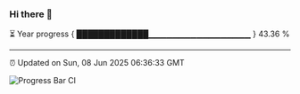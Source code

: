 ### Hi there 👋

⏳ Year progress { █████████████▁▁▁▁▁▁▁▁▁▁▁▁▁▁▁▁▁ } 43.36 %

---

⏰ Updated on Sun, 08 Jun 2025 06:36:33 GMT

![Progress Bar CI](https://github.com/DhruviPatel157/GitHub-Actions-Demo/workflows/Progress%20Bar%20CI/badge.svg)
